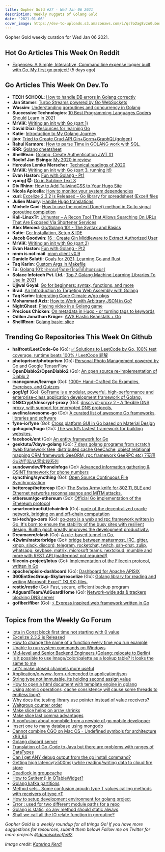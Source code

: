 ```yaml
---
title: Gopher Gold #27 - Wed Jan 06 2021
description: Weekly nuggets of Golang Gold
date: "2021-01-06"
cover_image: https://dev-to-uploads.s3.amazonaws.com/i/qs7o2ag8vzo0uborgc7v.png
---
```


Gopher Gold weekly curation for Wed Jan 06 2021.

## Hot Go Articles This Week On Reddit

- [Expenses: A Simple, Interactive, Command line expense logger built with Go. My first go project!](https://www.reddit.com/r/golang/comments/ko0x3h/expenses_a_simple_interactive_command_line/) (5 days ago)

## Go Articles This Week On Dev.To

- **TECH SCHOOL**: [How to handle DB errors in Golang correctly](https://dev.to/techschoolguru/how-to-handle-db-errors-in-golang-correctly-11ek)
- **Jan Stamer**: [Turbo Streams powered by Go WebSockets](https://dev.to/remast/turbo-streams-powered-by-go-websockets-1578)
- **Wassim**: [Understanding goroutines and concurrency in Golang](https://dev.to/wassimbj/understanding-goroutines-and-concurrency-in-golang-216n)
- **Successive Technologies**: [10 Best Programming Languages Coders Should Learn in 2021](https://dev.to/successivetechblogs/10-best-programming-languages-coders-should-learn-in-2021-3e2l)
- **MrViK**: [Writing an init with Go (part 1)](https://dev.to/__mrvik__/writing-an-init-with-go-part-1-3f35)
- **David Díaz**: [Resources for learning Go](https://dev.to/dd8888/resources-for-learning-go-4jfe)
- **Katie**: [Introduction to My Golang Journey](https://dev.to/katieraby/introduction-to-my-golang-journey-25kd)
- **jjoo**: [Tried to Create Crud API Gin+Gorm+GraphQL(gqlgen)](https://dev.to/version1/tried-to-create-crud-api-gin-gorm-graphql-gqlgen-16cg)
- **Rahul Karmore**: [How to parse Time in GOLANG work with SQL.](https://dev.to/rahulkarmore/how-to-parse-time-of-time-time-in-golang-work-with-sql-db-in)
- **RRR**: [Golang cheatsheet](https://dev.to/rrr/golang-cheatsheet-2ni5)
- **ShellRean**: [Golang: Create Authentication JWT #1](https://dev.to/shellrean/golang-auth-create-authentication-gin-jwt-1-41e4)
- **Roelof Jan Elsinga**: [My 2020 in review](https://dev.to/roelofjanelsinga/my-2020-in-review-49i3)
- **Hercules Lemke Merscher**: [Technical readings of 2020](https://dev.to/hlmerscher/technical-readings-of-2020-3ofa)
- **MrViK**: [Writing an init with Go (part 3, running it!)](https://dev.to/__mrvik__/writing-an-init-with-go-part-3-1m5f)
- **Evan Haston**: [Fun with Golang - Pt1](https://dev.to/dmevanct/fun-with-golang-pt1-5g2b)
- **ѵµσɳɠ 😈**: [Go in Sublime Text 3](https://dev.to/vuong/go-in-sublime-text-3-hb5)
- **Div Rhino**: [How to Add TailwindCSS to Your Hugo Site](https://dev.to/divrhino/how-to-add-tailwindcss-to-your-hugo-site-5290)
- **Nicola Apicella**: [How to monitor your system dependencies](https://dev.to/napicella/how-to-monitor-your-dependencies-15ii)
- **xuri**: [Excelize 2.3.2 is Released – Go library for spreadsheet (Excel) files](https://dev.to/xuri/excelize-2-3-2-is-released-go-library-for-spreadsheet-excel-files-3gm4)
- **Julien Maury**: [Handle Hugo translations](https://dev.to/jmau111/handle-hugo-translations-1gf7)
- **Michele Caci**: [How to use the context.Done() method in Go to signal goroutine completion](https://dev.to/mcaci/how-to-use-the-context-done-method-in-go-22me)
- **Kali-LinuxTr**: [Urlhunter – A Recon Tool That Allows Searching On URLs That Are Exposed Via Shortener Services](https://dev.to/kalilinuxtr/urlhunter-a-recon-tool-that-allows-searching-on-urls-that-are-exposed-via-shortener-services-495n)
- **Alex Merced**: [Go/Golang 101 - The Syntax and Basics](https://dev.to/alexmercedcoder/go-golang-101-the-syntax-and-basics-1lig)
- **Katie**: [Go: Installation, Setup & IDE](https://dev.to/katieraby/go-installation-setup-ide-27e8)
- **Jacob Goodwin**: [16 - Create Gin Middleware to Extract Authorized User](https://dev.to/jacobsngoodwin/16-create-gin-middleware-to-extract-authorized-user-1jom)
- **MrViK**: [Writing an init with Go (part 2)](https://dev.to/__mrvik__/writing-an-init-with-go-part-2-1dnm)
- **Evan Haston**: [Fun with Golang - Pt2](https://dev.to/dmevanct/fun-with-golang-pt2-49gp)
- **mnm is not mail**: [mnm client v0.9](https://dev.to/mnmnotmail/mnm-client-v0-9-4e2a)
- **Daniele Salatti**: [Goals for 2021: Learning Go and Rust](https://dev.to/danielesalatti/goals-for-2021-learning-go-and-rust-2g2a)
- **Taq Karim**: [Custom Args in Makefile](https://dev.to/taqkarim/custom-args-in-makefile-3mof)
- **Ta**: [Golang 101: ทำความรู้จักภาษาโกฉบับโปรแกรมเมอร์](https://dev.to/centrilliontech/golang-101-21ko)
- **Solace Infotech Pvt. Ltd.**: [Top 7 Golang Machine Learning Libraries To Use In 2021](https://dev.to/ltdsolace/top-7-golang-machine-learning-libraries-to-use-in-2021-25m5)
- **Ujjwal Goyal**: [Go for beginners: syntax, functions, and more](https://dev.to/importhuman/go-for-beginners-syntax-functions-and-more-2a4h)
- **Brad**: [An Introduction to Targeting Web Assembly with Golang](https://dev.to/bradcypert/an-introduction-to-targeting-web-assembly-with-golang-5dhe)
- **Taq Karim**: [Integrating Code Climate w/go pkgs](https://dev.to/taqkarim/integrating-code-climate-w-go-pkgs-2on6)
- **Mohammad Aziz**: [How to Work with Arbitrary JSON in Go?](https://dev.to/iaziz786/how-to-work-with-arbitrary-json-in-go-1f71)
- **NightGhost**: [Playing video in a Golang game](https://dev.to/zergon321/playing-video-in-a-golang-game-531h)
- **Precious Chicken**: [On metadata in Hugo - or turning tags to keywords](https://dev.to/preciouschicken/on-metadata-in-hugo-or-turning-tags-to-keywords-3226)
- **Odilon Jonathan Kröger**: [AWS Elastic Beanstalk + Go](https://dev.to/odilonjk/aws-elastic-beanstalk-go-2kaf)
- **ShellRean**: [Golang basic: slice](https://dev.to/shellrean/golang-basic-slice-437k)

## Trending Go Repositories This Week On Github

- **halfrost/LeetCode-Go** (Go): [✅ Solutions to LeetCode by Go, 100% test coverage, runtime beats 100% / LeetCode 题解](https://github.com/halfrost/LeetCode-Go)
- **photoprism/photoprism** (Go): [Personal Photo Management powered by Go and Google TensorFlow](https://github.com/photoprism/photoprism)
- **OpenDiablo2/OpenDiablo2** (Go): [An open source re-implementation of Diablo 2](https://github.com/OpenDiablo2/OpenDiablo2)
- **inancgumus/learngo** (Go): [1000+ Hand-Crafted Go Examples, Exercises, and Quizzes](https://github.com/inancgumus/learngo)
- **gogf/gf** (Go): [GoFrame is a modular, powerful, high-performance and enterprise-class application development framework of Golang.](https://github.com/gogf/gf)
- **DNSCrypt/dnscrypt-proxy** (Go): [dnscrypt-proxy 2 - A flexible DNS proxy, with support for encrypted DNS protocols.](https://github.com/DNSCrypt/dnscrypt-proxy)
- **avelino/awesome-go** (Go): [A curated list of awesome Go frameworks, libraries and software](https://github.com/avelino/awesome-go)
- **fyne-io/fyne** (Go): [Cross platform GUI in Go based on Material Design](https://github.com/fyne-io/fyne)
- **gohugoio/hugo** (Go): [The world’s fastest framework for building websites.](https://github.com/gohugoio/hugo)
- **facebook/ent** (Go): [An entity framework for Go](https://github.com/facebook/ent)
- **geektutu/7days-golang** (Go): [7 days golang programs from scratch (web framework Gee, distributed cache GeeCache, object relational mapping ORM framework GeeORM, rpc framework GeeRPC etc) 7天用Go动手写/从零实现系列](https://github.com/geektutu/7days-golang)
- **sundowndev/PhoneInfoga** (Go): [Advanced information gathering & OSINT framework for phone numbers](https://github.com/sundowndev/PhoneInfoga)
- **syncthing/syncthing** (Go): [Open Source Continuous File Synchronization](https://github.com/syncthing/syncthing)
- **bettercap/bettercap** (Go): [The Swiss Army knife for 802.11, BLE and Ethernet networks reconnaissance and MITM attacks.](https://github.com/bettercap/bettercap)
- **ethereum/go-ethereum** (Go): [Official Go implementation of the Ethereum protocol](https://github.com/ethereum/go-ethereum)
- **smartcontractkit/chainlink** (Go): [node of the decentralized oracle network, bridging on and off-chain computation](https://github.com/smartcontractkit/chainlink)
- **tal-tech/go-zero** (Go): [go-zero is a web and rpc framework written in Go. It's born to ensure the stability of the busy sites with resilient design. Builtin goctl greatly improves the development productivity.](https://github.com/tal-tech/go-zero)
- **Dreamacro/clash** (Go): [A rule-based tunnel in Go.](https://github.com/Dreamacro/clash)
- **42wim/matterbridge** (Go): [bridge between mattermost, IRC, gitter, xmpp, slack, discord, telegram, rocketchat, twitch, ssh-chat, zulip, whatsapp, keybase, matrix, microsoft teams, nextcloud, mumble and more with REST API (mattermost not required!)](https://github.com/42wim/matterbridge)
- **filecoin-project/lotus** (Go): [Implementation of the Filecoin protocol, written in Go](https://github.com/filecoin-project/lotus)
- **apache/apisix-dashboard** (Go): [Dashboard for Apache APISIX](https://github.com/apache/apisix-dashboard)
- **360EntSecGroup-Skylar/excelize** (Go): [Golang library for reading and writing Microsoft Excel™ (XLSX) files.](https://github.com/360EntSecGroup-Skylar/excelize)
- **restic/restic** (Go): [Fast, secure, efficient backup program](https://github.com/restic/restic)
- **AdguardTeam/AdGuardHome** (Go): [Network-wide ads & trackers blocking DNS server](https://github.com/AdguardTeam/AdGuardHome)
- **gofiber/fiber** (Go): [⚡️ Express inspired web framework written in Go](https://github.com/gofiber/fiber)

## Topics from the Weekly Go Forum

- [Iota in Const block first time not starting with 0 value](https://forum.golangbridge.org/t/iota-in-const-block-first-time-not-starting-with-0-value/21894)
- [Excelize 2.3.2 is Released](https://forum.golangbridge.org/t/excelize-2-3-2-is-released/21902)
- [How to change the name of a function every time you run example](https://forum.golangbridge.org/t/how-to-change-the-name-of-a-function-every-time-you-run-example/21857)
- [Unable to run system commands on Windows](https://forum.golangbridge.org/t/unable-to-run-system-commands-on-windows/21866)
- [Mid-level and Senior Backend Engineers (Golang; relocate to Berlin)](https://forum.golangbridge.org/t/mid-level-and-senior-backend-engineers-golang-relocate-to-berlin/21921)
- [Is it possible to use Image/color/palette as a lookup table? It looks the same to me](https://forum.golangbridge.org/t/is-it-possible-to-use-image-color-palette-as-a-lookup-table-it-looks-the-same-to-me/21841)
- [Let's make closed channels more useful](https://forum.golangbridge.org/t/lets-make-closed-channels-more-useful/21891)
- [Application/x-www-form-urlencoded to application/json](https://forum.golangbridge.org/t/application-x-www-form-urlencoded-to-application-json/21900)
- [String type not immutable, its holding second assign value](https://forum.golangbridge.org/t/string-type-not-immutable-its-holding-second-assign-value/21895)
- [How to open a html document with template engine in golang](https://forum.golangbridge.org/t/how-to-open-a-html-document-with-template-engine-in-golang/21880)
- [Using atomic operations, cache consistency will cause some threads to endless loop?](https://forum.golangbridge.org/t/using-atomic-operations-cache-consistency-will-cause-some-threads-to-endless-loop/21911)
- [Why does the testing library use pointer instead of value receivers?](https://forum.golangbridge.org/t/why-does-the-testing-library-use-pointer-instead-of-value-receivers/21907)
- [Waitgroup counter order](https://forum.golangbridge.org/t/waitgroup-counter-order/21884)
- [Make slice helps on array shrinks](https://forum.golangbridge.org/t/make-slice-helps-on-array-shrinks/21923)
- [Make slice last comma advantages](https://forum.golangbridge.org/t/make-slice-last-comma-advantages/21928)
- [A confusion about gomobile from a newbie of go mobile developoer](https://forum.golangbridge.org/t/a-confusion-about-gomobile-from-a-newbie-of-go-mobile-developoer/21853)
- [Insert one to many database using mongodb](https://forum.golangbridge.org/t/insert-one-to-many-database-using-mongodb/21855)
- [Cannot combine CGO on Mac OS - Undefined symbols for architecture x86_64](https://forum.golangbridge.org/t/cannot-combine-cgo-on-mac-os-undefined-symbols-for-architecture-x86-64/21860)
- [Golang discord server](https://forum.golangbridge.org/t/golang-discord-server/21926)
- [Translation of Go-Code to Java but there are problems with ranges of DataTypes](https://forum.golangbridge.org/t/translation-of-go-code-to-java-but-there-are-problems-with-ranges-of-datatypes/21938)
- [Can I get ANY debug output from the go install command?](https://forum.golangbridge.org/t/can-i-get-any-debug-output-from-the-go-install-command/21909)
- [Getting high latency(>500ms) while reading/writing data to cloud fire store](https://forum.golangbridge.org/t/getting-high-latency-500ms-while-reading-writing-data-to-cloud-fire-store/21879)
- [Deadlock in groupcache](https://forum.golangbridge.org/t/deadlock-in-groupcache/21868)
- [How to SetItem() in QTableWidget?](https://forum.golangbridge.org/t/how-to-setitem-in-qtablewidget/21896)
- [Golang kafka partitions](https://forum.golangbridge.org/t/golang-kafka-partitions/21898)
- [Method sets.. Some confusion aroudn type T values calling methods with receivers of type *T](https://forum.golangbridge.org/t/method-sets-some-confusion-aroudn-type-t-values-calling-methods-with-receivers-of-type-t/21915)
- [How to setup development environment for golang project](https://forum.golangbridge.org/t/how-to-setup-development-environment-for-golang-project/21919)
- [Error : used for two different module paths for a repo](https://forum.golangbridge.org/t/error-used-for-two-different-module-paths-for-a-repo/21939)
- [Golang is static, so any method should static always](https://forum.golangbridge.org/t/golang-is-static-so-any-method-should-static-always/21941)
- [Shall we call all the IO relate function in goroutine?](https://forum.golangbridge.org/t/shall-we-call-all-the-io-relate-function-in-goroutine/21942)

_Gopher Gold is a weekly roundup for all things Go! If you have more suggestions for resources, submit them below! Follow me on Twitter for more projects [@dennisokeeffe92](https://twitter.com/dennisokeeffe92)._

_Image credit: [Katerina Kerdi](https://unsplash.com/@katekerdi)_